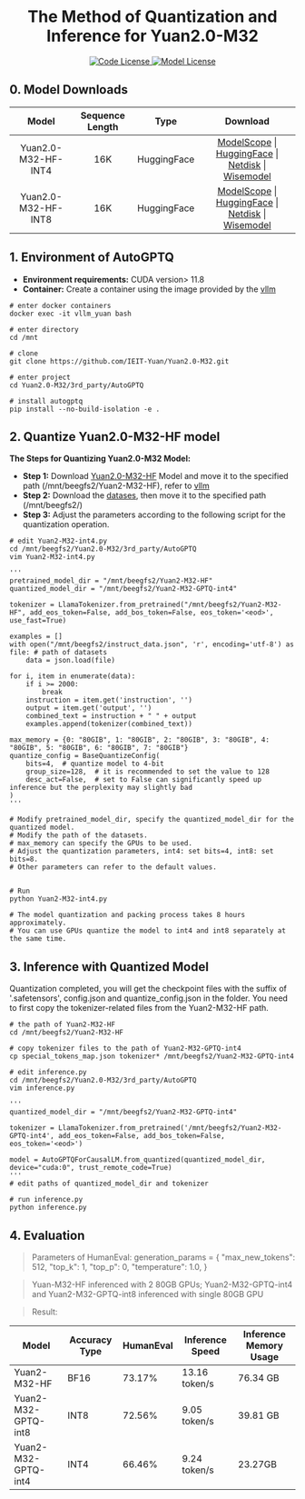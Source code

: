 <h1 align="center">The Method of Quantization and Inference for Yuan2.0-M32</h1>



<div align="center">

    
  <a href="code_license">
    <img alt="Code License" src="https://img.shields.io/badge/Apache%202.0%20-green?style=flat&label=Code%20License&link=https%3A%2F%2Fgithub.com%2FIEIT-Yuan%2FYuan-2.0-MoE%3Ftab%3DApache-2.0-1-ov-file"/>
  </a>
  <a href="model_license">
    <img alt="Model License" src="https://img.shields.io/badge/Yuan2.0%20License-blue?style=flat&logoColor=blue&label=Model%20License&color=blue&link=https%3A%2F%2Fgithub.com%2FIEIT-Yuan%2FYuan-2.0%2Fblob%2Fmain%2FLICENSE-Yuan" />
  </a>

</div>


##  0. Model Downloads


|    Model     | Sequence Length  |   Type   |         Download         |
| :----------: | :------: | :-------: |:---------------------------: |
| Yuan2.0-M32-HF-INT4 |    16K    |  HuggingFace    |    [ModelScope](https://modelscope.cn/models/YuanLLM/Yuan2-M32-HF-INT4/summary)  \| [HuggingFace](https://huggingface.co/IEITYuan/Yuan2-M32-hf-int4) \| [Netdisk](https://pan.baidu.com/s/1zacOAxCne9U99LdgMbjfFQ?pwd=kkww )  \| [Wisemodel](https://www.wisemodel.cn/models/IEIT-Yuan/Yuan2-M32-hf-int4/)
| Yuan2.0-M32-HF-INT8 |    16K    |  HuggingFace    |    [ModelScope](https://modelscope.cn/models/YuanLLM/Yuan2-M32-hf-int8/)  \| [HuggingFace](https://huggingface.co/IEITYuan/Yuan2-M32-hf-int8/) \| [Netdisk](https://pan.baidu.com/s/1hq9l6eYY_cRuBlQMRV6Lcg?pwd=b56k) \| [Wisemodel](https://www.wisemodel.cn/models/IEIT-Yuan/Yuan2-M32-hf-int8/)





## 1. Environment of AutoGPTQ 
- **Environment requirements:**  CUDA version> 11.8 
- **Container:**  Create a container using the image provided by the [vllm](https://github.com/IEI-mjx/Yuan2.0-M32/blob/main/vllm/README_Yuan_vllm.md)
```shell
# enter docker containers
docker exec -it vllm_yuan bash

# enter directory
cd /mnt

# clone
git clone https://github.com/IEIT-Yuan/Yuan2.0-M32.git

# enter project
cd Yuan2.0-M32/3rd_party/AutoGPTQ

# install autogptq
pip install --no-build-isolation -e .
```

## 2. Quantize Yuan2.0-M32-HF model





**The Steps for Quantizing Yuan2.0-M32 Model:**

- **Step 1:** Download [Yuan2.0-M32-HF](https://github.com/IEIT-Yuan/Yuan2.0-M32?tab=readme-ov-file#2-model-downloads) Model and move it to the specified path (/mnt/beegfs2/Yuan2-M32-HF), refer to [vllm](https://github.com/IEI-mjx/Yuan2.0-M32/blob/main/vllm/README_Yuan_vllm.md)
- **Step 2:** Download the [datases](https://huggingface.co/datasets/hakurei/open-instruct-v1), then move it to the specified path (/mnt/beegfs2/)
- **Step 3:** Adjust the parameters according to the following script for the quantization operation.



```shell
# edit Yuan2-M32-int4.py
cd /mnt/beegfs2/Yuan2.0-M32/3rd_party/AutoGPTQ
vim Yuan2-M32-int4.py

'''
pretrained_model_dir = "/mnt/beegfs2/Yuan2-M32-HF"
quantized_model_dir = "/mnt/beegfs2/Yuan2-M32-GPTQ-int4"

tokenizer = LlamaTokenizer.from_pretrained("/mnt/beegfs2/Yuan2-M32-HF", add_eos_token=False, add_bos_token=False, eos_token='<eod>', use_fast=True)

examples = []
with open("/mnt/beegfs2/instruct_data.json", 'r', encoding='utf-8') as file: # path of datasets
    data = json.load(file)

for i, item in enumerate(data):
    if i >= 2000:
        break
    instruction = item.get('instruction', '')
    output = item.get('output', '')
    combined_text = instruction + " " + output
    examples.append(tokenizer(combined_text))

max_memory = {0: "80GIB", 1: "80GIB", 2: "80GIB", 3: "80GIB", 4: "80GIB", 5: "80GIB", 6: "80GIB", 7: "80GIB"}
quantize_config = BaseQuantizeConfig(
    bits=4,  # quantize model to 4-bit
    group_size=128,  # it is recommended to set the value to 128
    desc_act=False,  # set to False can significantly speed up inference but the perplexity may slightly bad
)
'''

# Modify pretrained_model_dir, specify the quantized_model_dir for the quantized model.
# Modify the path of the datasets.
# max_memory can specify the GPUs to be used.
# Adjust the quantization parameters, int4: set bits=4, int8: set bits=8. 
# Other parameters can refer to the default values.


# Run
python Yuan2-M32-int4.py

# The model quantization and packing process takes 8 hours approximately.
# You can use GPUs quantize the model to int4 and int8 separately at the same time.
```


## 3. Inference with Quantized Model

Quantization completed, you will get the checkpoint files with the suffix of '.safetensors', config.json and quantize_config.json in the folder. You need to first copy the tokenizer-related files from the Yuan2-M32-HF path.


```shell
# the path of Yuan2-M32-HF
cd /mnt/beegfs2/Yuan2-M32-HF

# copy tokenizer files to the path of Yuan2-M32-GPTQ-int4
cp special_tokens_map.json tokenizer* /mnt/beegfs2/Yuan2-M32-GPTQ-int4

# edit inference.py
cd /mnt/beegfs2/Yuan2.0-M32/3rd_party/AutoGPTQ
vim inference.py

'''
quantized_model_dir = "/mnt/beegfs2/Yuan2-M32-GPTQ-int4"

tokenizer = LlamaTokenizer.from_pretrained('/mnt/beegfs2/Yuan2-M32-GPTQ-int4', add_eos_token=False, add_bos_token=False, eos_token='<eod>')

model = AutoGPTQForCausalLM.from_quantized(quantized_model_dir, device="cuda:0", trust_remote_code=True)
'''
# edit paths of quantized_model_dir and tokenizer

# run inference.py
python inference.py
```

## 4. Evaluation
> Parameters of HumanEval:
> generation_params = {
        "max_new_tokens": 512,
        "top_k": 1,
        "top_p": 0,
        "temperature": 1.0,
}

> Yuan-M32-HF inferenced with 2 80GB GPUs; Yuan2-M32-GPTQ-int4 and Yuan2-M32-GPTQ-int8 inferenced with single 80GB GPU

> Result:

| Model               | Accuracy Type |  HumanEval | Inference Speed |  Inference Memory Usage |
|---------------------|---------------|------------|-----------------|-------------------------|
| Yuan2-M32-HF        | BF16          |  73.17%    | 13.16 token/s   |76.34 GB                 |
| Yuan2-M32-GPTQ-int8 | INT8          |  72.56%    |  9.05 token/s   |39.81 GB                 |
| Yuan2-M32-GPTQ-int4 | INT4          |  66.46%    |  9.24 token/s   |23.27GB                  |



